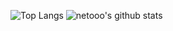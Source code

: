 ![Top Langs](https://github-readme-stats.vercel.app/api/top-langs/?username=netooo&theme=gruvbox)
![netooo's github stats](https://github-readme-stats.vercel.app/api?username=netooo&count_private=true&show_icons=true&theme=gruvbox&line_height=30)
